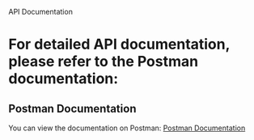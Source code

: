 API Documentation

# For detailed API documentation, please refer to the Postman documentation:

## Postman Documentation

You can view the documentation on Postman: [Postman Documentation](https://documenter.getpostman.com/view/26993809/2sAXxPAYp7)

